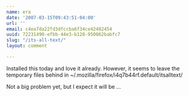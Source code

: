 ```yaml
---
name: era
date: '2007-03-15T09:43:51-04:00'
url: ''
email: c4ea7da22fd3dfccba6f34ce42482454
uuid: 72231490-efbb-44e3-b128-950062babfc7
slug: "/its-all-text/"
layout: comment

---
```


Installed this today and love it already. However, it seems to leave the temporary files behind in ~/.mozilla/firefox/i4q7b44rf.default/itsalltext/

Not a big problem yet, but I expect it will be ...
